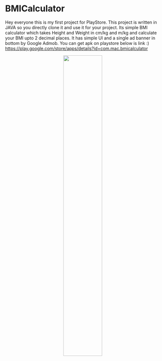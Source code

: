 # BMICalculator
Hey everyone this is my first project for PlayStore.
This project is written in JAVA so you directly clone it and use it for your project.
Its simple BMI calculator which takes Height and Weight in cm/kg and m/kg and calculate your BMI upto 2 decimal places.
It has simple UI and a single ad banner in bottom by Google Admob.
You can get apk on playstore below is link :)
https://play.google.com/store/apps/details?id=com.mac.bmicalculator

<p align="center">
<img src="https://cdn.rawgit.com/steverichey/google-play-badge-svg/master/img/fr_get.svg" width="50%">
</p>
